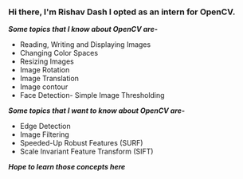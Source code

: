 ### Hi there, I'm Rishav Dash I opted as an intern for OpenCV.
***Some topics that I know about OpenCV are-***


- Reading, Writing and Displaying Images
- Changing Color Spaces
- Resizing Images
- Image Rotation
- Image Translation
- Image contour
- Face Detection- Simple Image Thresholding


***Some topics that I want to know about OpenCV are-***


- Edge Detection
- Image Filtering
- Speeded-Up Robust Features (SURF)
- Scale Invariant Feature Transform (SIFT)

***Hope to learn those concepts here***
